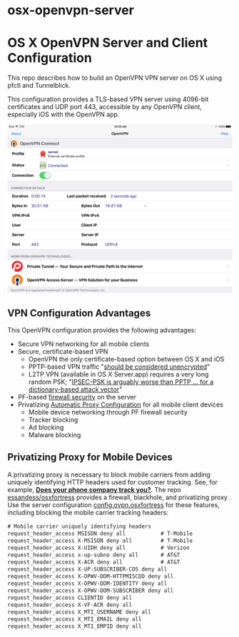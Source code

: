 osx-openvpn-server
==================

# OS X OpenVPN Server and Client Configuration

This repo describes how to build an OpenVPN VPN server on OS X using pfctl and Tunnelblick.

This configuration provides a TLS-based VPN server using 4096-bit certificates and UDP port 443, accessible by any OpenVPN client, especially iOS with the OpenVPN app.

![OpenVPN iPad](OpenVPN_iPad.PNG)

## VPN Configuration Advantages

This OpenVPN configuration provides the following advantages:

* Secure VPN networking for all mobile clients
* Secure, certificate-based VPN
    * OpenVPN the only certificate-based option between OS X and iOS
    * PPTP-based VPN traffic "[should be considered unencrypted](https://www.cloudcracker.com/blog/2012/07/29/cracking-ms-chap-v2/)"
    * L2TP VPN (available in OS X Server.app) requires a very long random PSK; "[IPSEC-PSK is arguably worse than PPTP … for a dictionary-based attack vector](https://www.cloudcracker.com/blog/2012/07/29/cracking-ms-chap-v2/)"
* PF-based [firewall security](../osxfortress) on the server
* Privatizing [Automatic Proxy Configuration](../osxfortress) for all mobile client devices
    * Mobile device networking through PF firewall security
    * Tracker blocking
    * Ad blocking
    * Malware blocking

## Privatizing Proxy for Mobile Devices

A privatizing proxy is necessary to block mobile carriers from adding uniquely identifying HTTP headers used for customer tracking. See, for example, __[
Does your phone company track you?](http://arstechnica.com/security/2014/11/does-your-phone-company-track-you/)__. The repo [essandess/osxfortress](../osxfortress) provides a firewall,
blackhole, and privatizing proxy . Use the server configuration
[config.ovpn.osxfortress](openvpn-server-tun.tblk/config.ovpn.osxfortress) for these features, including blocking the mobile carrier tracking headers:

```
# Mobile carrier uniquely identifying headers
request_header_access MSISDN deny all           # T-Mobile
request_header_access X-MSISDN deny all         # T-Mobile
request_header_access X-UIDH deny all           # Verizon
request_header_access x-up-subno deny all       # AT&T
request_header_access X-ACR deny all            # AT&T
request_header_access X-UP-SUBSCRIBER-COS deny all
request_header_access X-OPWV-DDM-HTTPMISCDD deny all
request_header_access X-OPWV-DDM-IDENTITY deny all
request_header_access X-OPWV-DDM-SUBSCRIBER deny all
request_header_access CLIENTID deny all
request_header_access X-VF-ACR deny all
request_header_access X_MTI_USERNAME deny all
request_header_access X_MTI_EMAIL deny all
request_header_access X_MTI_EMPID deny all
```
